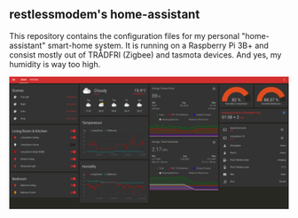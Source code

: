 ## restlessmodem's home-assistant
This repository contains the configuration files for my personal "home-assistant" smart-home system. It is running on a Raspberry Pi 3B+ and consist mostly out of TRÅDFRI (Zigbee) and tasmota devices. And yes, my humidity is way too high.

![](home-assistant.png)

